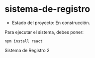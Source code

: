 <h1> sistema-de-registro </h1>

- Estado del proyecto: En construcción.

Para ejecutar el sistema, debes poner:

```npm install react```

Sistema de Registro 2
